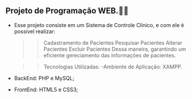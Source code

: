 ## Projeto de Programação WEB.👩‍💻

- Esse projeto consiste em um Sistema de Controle Clínico, e com ele é possível realizar:
    >> Cadastramento de Pacientes
    >> Pesquisar Pacientes
    >> Alterar Pacientes
    >> Excluir Pacientes
Dessa maneira, garantindo um eficiente gereciamento das informações de pacientes.

  >>Tecnologias Utilizadas:
-Ambiente de Aplicação: XAMPP.
- BackEnd: PHP e MySQL;
- FrontEnd: HTML5 e CSS3;
  
